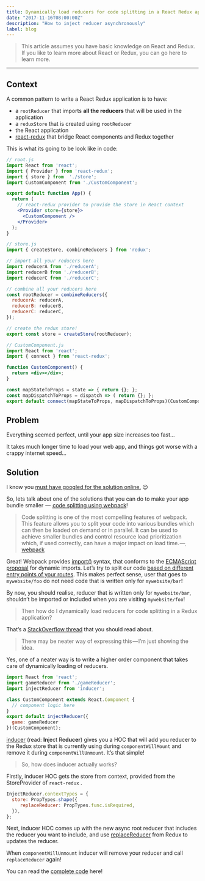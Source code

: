 ```yaml
---
title: Dynamically load reducers for code splitting in a React Redux application
date: "2017-11-16T08:00:00Z"
description: "How to inject reducer asynchronously"
label: blog
---
```


> This article assumes you have basic knowledge on React and Redux. If you like to learn more about React or Redux, you can go here to learn more.

---

## Context
A common pattern to write a React Redux application is to have:

- a `rootReducer` that imports **all the reducers** that will be used in the application
- a `reduxStore` that is created using `rootReducer`
- the React application
- [react-redux](https://github.com/reduxjs/react-redux) that bridge React components and Redux together

This is what its going to be look like in code:

```jsx
// root.js
import React from 'react';
import { Provider } from 'react-redux';
import { store } from  './store';
import CustomComponent from './CustomComponent';

export default function App() {
  return (
    // react-redux provider to provide the store in React context
    <Provider store={store}>
      <CustomComponent />
    </Provider>
  );
}

// store.js
import { createStore, combineReducers } from 'redux';

// import all your reducers here
import reducerA from './reducerA';
import reducerB from './reducerB';
import reducerC from './reducerC';

// combine all your reducers here
const rootReducer = combineReducers({
  reducerA: reducerA,
  reducerB: reducerB,
  reducerC: reducerC,
});

// create the redux store!
export const store = createStore(rootReducer);

// CustomComponent.js
import React from 'react';
import { connect } from 'react-redux';

function CustomComponent() {
  return <div></div>;
}

const mapStateToProps = state => { return {}; };
const mapDispatchToProps = dispatch => ( return {}; };
export default connect(mapStateToProps, mapDispatchToProps)(CustomComponent);
```

## Problem
Everything seemed perfect, until your app size increases too fast…

It takes much longer time to load your web app, and things got worse with a crappy internet speed…

## Solution
I know you [must have googled for the solution online.](http://lmgtfy.com/?q=code-splitting) 😉

So, lets talk about one of the solutions that you can do to make your app bundle smaller  — [ code splitting using webpack](https://webpack.js.org/guides/code-splitting/)!

> Code splitting is one of the most compelling features of webpack. This feature allows you to split your code into various bundles which can then be loaded on demand or in parallel. It can be used to achieve smaller bundles and control resource load prioritization which, if used correctly, can have a major impact on load time. —[ webpack](https://webpack.js.org/guides/code-splitting/)

Great! Webpack provides [import()](https://webpack.js.org/guides/code-splitting/#dynamic-imports) syntax, that conforms to the [ECMAScript proposal](https://github.com/tc39/proposal-dynamic-import) for dynamic imports. Let’s try to split our code [based on different entry points of your routes](https://github.com/ReactTraining/react-router/blob/master/packages/react-router-dom/docs/guides/code-splitting.md). This makes perfect sense, user that goes to `mywebsite/foo` do not need code that is written only for `mywebsite/bar`!

By now, you should realise, reducer that is written only for `mywebsite/bar`, shouldn’t be imported or included when you are visiting `mywebsite/foo`!

> Then how do I dynamically load reducers for code splitting in a Redux application?

That’s a [StackOverflow thread](https://stackoverflow.com/questions/32968016/how-to-dynamically-load-reducers-for-code-splitting-in-a-redux-application) that you should read about.

> There may be neater way of expressing this — I’m just showing the idea.

Yes, one of a neater way is to write a higher order component that takes care of dynamically loading of reducers.

```jsx
import React from 'react';
import gameReducer from './gameReducer';
import injectReducer from 'inducer';

class CustomComponent extends React.Component {
  // component logic here
}
export default injectReducer({
  game: gameReducer
})(CustomComponent);
```

[inducer](https://www.npmjs.com/package/inducer) (read: **In**ject Re**ducer**) gives you a HOC that will add you reducer to the Redux store that is currently using during `componentWillMount` and remove it during `componentWillUnmount`. It’s that simple!

> So, how does inducer actually works?

Firstly, inducer HOC gets the store from context, provided from the StoreProvider of `react-redux` .

```js
InjectReducer.contextTypes = {
  store: PropTypes.shape({
     replaceReducer: PropTypes.func.isRequired,
  }),
};
```

Next, inducer HOC comes up with the new async root reducer that includes the reducer you want to include, and use [replaceReducer](https://redux.js.org/api/store#replaceReducer) from Redux to updates the reducer.

When `componentWillUnmount` inducer will remove your reducer and call `replaceReducer` again!

You can read the [complete code](https://github.com/tanhauhau/inducer/blob/master/src/index.js) here!